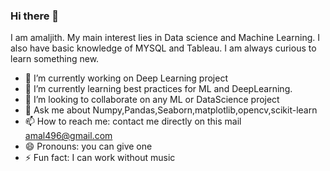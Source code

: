 ### Hi there 👋
I am amaljith. My main interest lies in Data science and Machine Learning. I also have basic knowledge of MYSQL and Tableau. I am always curious to learn something new.





- 🔭 I’m currently working on Deep Learning project
- 🌱 I’m currently learning best practices for ML and DeepLearning.
- 👯 I’m looking to collaborate on any ML or DataScience project
- 💬 Ask me about Numpy,Pandas,Seaborn,matplotlib,opencv,scikit-learn
- 📫 How to reach me: contact me directly on this mail amal496@gmail.com
- 😄 Pronouns: you can give one
- ⚡ Fun fact: I can work without music


